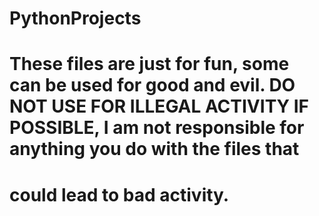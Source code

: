 # PythonProjects
# These files are just for fun, some can be used for good and evil. DO NOT USE FOR ILLEGAL ACTIVITY IF POSSIBLE, I am not responsible for anything you do with the files that 
# could lead to bad activity.

